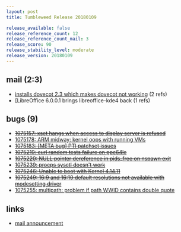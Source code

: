 ```yaml
---
layout: post
title: Tumbleweed Release 20180109

release_available: false
release_reference_count: 12
release_reference_count_mail: 3
release_score: 90
release_stability_level: moderate
release_version: 20180109
---
```


## mail (2:3)

- [installs dovecot 2.3 which makes dovecot not working](https://lists.opensuse.org/opensuse-factory/2018-01/msg00208.html) (2 refs)
- [LibreOffice 6.0.0.1 brings libreoffice-kde4 back [](https://lists.opensuse.org/opensuse-factory/2018-01/msg00213.html) (1 refs)

## bugs (9)

<!--more-->

- ~~[1075157: xset hangs when access to display server is refused](https://bugzilla.opensuse.org/show_bug.cgi?id=1075157)~~
- [1075178: ARM midway: kernel oops with running VMs](https://bugzilla.opensuse.org/show_bug.cgi?id=1075178)
- ~~[1075183: [META bug] PTI patchset issues](https://bugzilla.opensuse.org/show_bug.cgi?id=1075183)~~
- ~~[1075219: curl random tests failure on ppc64le](https://bugzilla.opensuse.org/show_bug.cgi?id=1075219)~~
- ~~[1075220: NULL pointer dereference in pids_free on nspawn exit](https://bugzilla.opensuse.org/show_bug.cgi?id=1075220)~~
- ~~[1075239: procps sysctl doesn't work](https://bugzilla.opensuse.org/show_bug.cgi?id=1075239)~~
- ~~[1075246: Unable to boot with Kernel 4.14.11](https://bugzilla.opensuse.org/show_bug.cgi?id=1075246)~~
- ~~[1075249: 16:9 and 16:10 default resolutions not available with modesetting driver](https://bugzilla.opensuse.org/show_bug.cgi?id=1075249)~~
- [1075255: multipath: problem if path WWID contains double quote](https://bugzilla.opensuse.org/show_bug.cgi?id=1075255)



## links

- [mail announcement](https://lists.opensuse.org/opensuse-factory/2018-01/msg00206.html)
